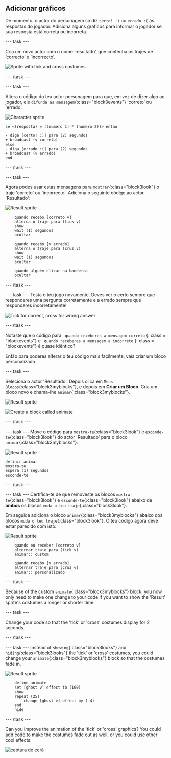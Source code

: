 ## Adicionar gráficos

De momento, o actor do personagem só diz `certo! :)` ou `errado :(` às respostas do jogador. Adiciona alguns gráficos para informar o jogador se sua resposta está correta ou incorreta.

\--- task \---

Cria um novo actor com o nome ‘resultado’, que contenha os trajes de ‘correcto’ e ‘incorrecto’.

![Sprite with tick and cross costumes](images/brain-result.png)

\--- /task \---

\--- task \---

Altera o código do teu actor personagem para que, em vez de dizer algo ao jogador, ele `difunda as mensagem`{:class="block3events"} 'correto' ou 'errado'.

![Character sprite](images/giga-sprite.png)

```blocks3
se <(resposta) = ((numero 1) * (numero 2))> entao

- diga [certo! :)] para (2) segundos
+ broadcast (v correto)
else
- diga [errado :(] para (2) segundos
+ broadcast (v errado)
end
```

\--- /task \---

\--- task \---

Agora podes usar estas mensagens para `mostrar`{:class="block3look"} o traje 'correto' ou 'incorrecto'. Adiciona o seguinte código ao actor 'Resultado':

![Result sprite](images/result-sprite.png)

```blocks3
    quando recebo [correto v]
    alterna o traje para (tick v)
    show
    wait (1) segundos
    ocultar

    quando recebo [v errado]
    alterna o traje para (cruz v)
    show
    wait (1) segundos
    ocultar

    quando alguém clicar na bandeira 
    ocultar
```

\--- /task \---

\--- task \--- Testa o teu jogo novamente. Deves ver o certo sempre que responderes uma pergunta corretamente e a errado sempre que responderes incorretamente!

![Tick for correct, cross for wrong answer](images/brain-test-answer.png)

\--- /task \---

Notaste que o código para ` quando receberes a mensagem correto` {: class = "blockevents"} e ` quando receberes a mensagem a incorreto` {: class = "blockevents"} é quase idêntico?

Então para poderes alterar o teu código mais facilmente, vais criar um bloco personalizado.

\--- task \---

Seleciona o actor 'Resultado'. Depois clica em `Meus Blocos`{:class="block3myblocks"}, e depois em **Criar um Bloco**. Cria um bloco novo e chama-lhe `animar`{:class="block3myblocks"}.

![Result sprite](images/result-sprite.png)

![Create a block called animate](images/brain-animate-function.png)

\--- /task \---

\--- task \--- Move o código para `mostra-te`{:class="block3look"} e `esconde-te`{:class="block3look"} do actor 'Resultado' para o bloco `animar`{:class="block3myblocks"}:

![Result sprite](images/result-sprite.png)

```blocks3
definir animar
mostra-te
espera (1) segundos
esconde-te
```

\--- /task \---

\--- task \--- Certifica-te de que removeste os blocos `mostra-te`{:class="block3look"} e `esconde-te`{:class="block3look"} abaixo de **ambos** os blocos `muda o teu traje`{:class="block3look"}.

Em seguida adiciona o bloco `animar`{:class="block3myblocks"} abaixo dos blocos `muda o teu traje`{:class="block3look"}. O teu código agora deve estar parecido com isto:

![Result sprite](images/result-sprite.png)

```blocks3
    quando eu receber [correto v]
    alternar traje para (tick v)
    animar:: custom

    quando recebo [v errado]
    alternar traje para (cruz v)
    animar:: personalizado
```

\--- /task \---

Because of the custom `animate`{:class="block3myblocks"} block, you now only need to make one change to your code if you want to show the 'Result' sprite's costumes a longer or shorter time.

\--- task \---

Change your code so that the 'tick' or 'cross' costumes display for 2 seconds.

\--- /task \---

\--- task \--- Instead of `showing`{:class="block3looks"} and `hiding`{:class="block3looks"} the 'tick' or 'cross' costumes, you could change your `animate`{:class="block3myblocks"} block so that the costumes fade in.

![Result sprite](images/result-sprite.png)

```blocks3
    define animate
    set [ghost v] effect to (100)
    show
    repeat (25)
        change [ghost v] effect by (-4)
    end
    hide
```

\--- /task \---

Can you improve the animation of the 'tick' or 'cross' graphics? You could add code to make the costumes fade out as well, or you could use other cool effects:

![captura de ecrã](images/brain-effects.png)